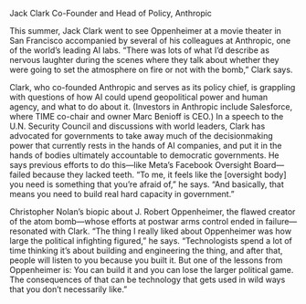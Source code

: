 Jack Clark
Co-Founder and Head of Policy, Anthropic

This summer, Jack Clark went to see Oppenheimer at a movie theater in San Francisco accompanied by several of his colleagues at Anthropic, one of the world’s leading AI labs. “There was lots of what I’d describe as nervous laughter during the scenes where they talk about whether they were going to set the atmosphere on fire or not with the bomb,” Clark says.

Clark, who co-founded Anthropic and serves as its policy chief, is grappling with questions of how AI could upend geopolitical power and human agency, and what to do about it. (Investors in Anthropic include Salesforce, where TIME co-chair and owner Marc Benioff is CEO.) In a speech to the U.N. Security Council and discussions with world leaders, Clark has advocated for governments to take away much of the decisionmaking power that currently rests in the hands of AI companies, and put it in the hands of bodies ultimately accountable to democratic governments. He says previous efforts to do this—like Meta’s Facebook Oversight Board—failed because they lacked teeth. “To me, it feels like the [oversight body] you need is something that you’re afraid of,” he says. “And basically, that means you need to build real hard capacity in government.”

Christopher Nolan’s biopic about J. Robert Oppenheimer, the flawed creator of the atom bomb—whose efforts at postwar arms control ended in failure—resonated with Clark. “The thing I really liked about Oppenheimer was how large the political infighting figured,” he says. “Technologists spend a lot of time thinking it’s about building and engineering the thing, and after that, people will listen to you because you built it. But one of the lessons from Oppenheimer is: You can build it and you can lose the larger political game. The consequences of that can be technology that gets used in wild ways that you don’t necessarily like.”

